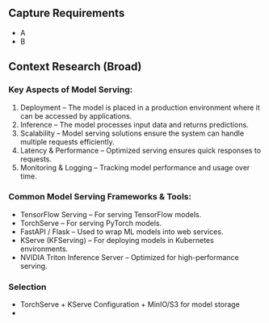 ## Capture Requirements

- A
- B

## Context Research (Broad)

### Key Aspects of Model Serving:

1. Deployment – The model is placed in a production environment where it can be accessed by applications.
2. Inference – The model processes input data and returns predictions.
3. Scalability – Model serving solutions ensure the system can handle multiple requests efficiently.
4. Latency & Performance – Optimized serving ensures quick responses to requests.
5. Monitoring & Logging – Tracking model performance and usage over time.

### Common Model Serving Frameworks & Tools:

- TensorFlow Serving – For serving TensorFlow models.
- TorchServe – For serving PyTorch models.
- FastAPI / Flask – Used to wrap ML models into web services.
- KServe (KFServing) – For deploying models in Kubernetes environments.
- NVIDIA Triton Inference Server – Optimized for high-performance serving.

### Selection

- TorchServe + KServe Configuration + MinIO/S3 for model storage
- 